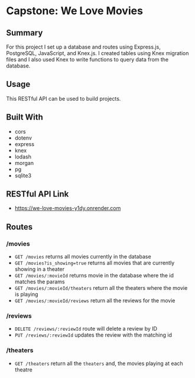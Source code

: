 # Capstone: We Love Movies

## Summary

For this project I set up a database and routes using Express.js, PostgreSQL, JavaScript, and Knex.js. I created tables using Knex migration files and I also used Knex to write functions to query data from the database.

## Usage

This RESTful API can be used to build projects.

## Built With

- cors
- dotenv
- express
- knex
- lodash
- morgan
- pg
- sqlite3

## RESTful API Link

- https://we-love-movies-y1dy.onrender.com

## Routes

### /movies

- `GET /movies` returns all movies currently in the database
- `GET /movies?is_showing=true` returns all movies that are currently showing in a theater
- `GET /movies/:movieId` returns movie in the database where the id matches the params
- `GET /movies/:movieId/theaters` return all the theaters where the movie is playing
- `GET /movies/:movieId/reviews` return all the reviews for the movie

### /reviews

- `DELETE /reviews/:reviewId` route will delete a review by ID
- `PUT /reviews/:reviewId` updates the review with the matching id

### /theaters

- `GET /theaters` return all the `theaters` and, the movies playing at each theatre
